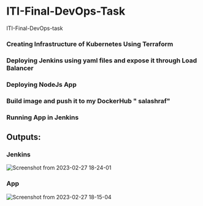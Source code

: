 # ITI-Final-DevOps-Task
ITI-Final-DevOps-task 

### Creating Infrastructure of Kubernetes Using Terraform

### Deploying Jenkins using yaml files and expose it through Load Balancer

### Deploying NodeJs App 

### Build image and push it to my DockerHub " salashraf"

### Running App in Jenkins 


## Outputs: 


### Jenkins

![Screenshot from 2023-02-27 18-24-01](https://user-images.githubusercontent.com/119735396/221620906-6e31592f-fde0-4280-939d-462e2069776d.png)

### App

![Screenshot from 2023-02-27 18-15-04](https://user-images.githubusercontent.com/119735396/221620561-7c43e4cb-933b-4df0-b5d5-b26e0e269865.png)

